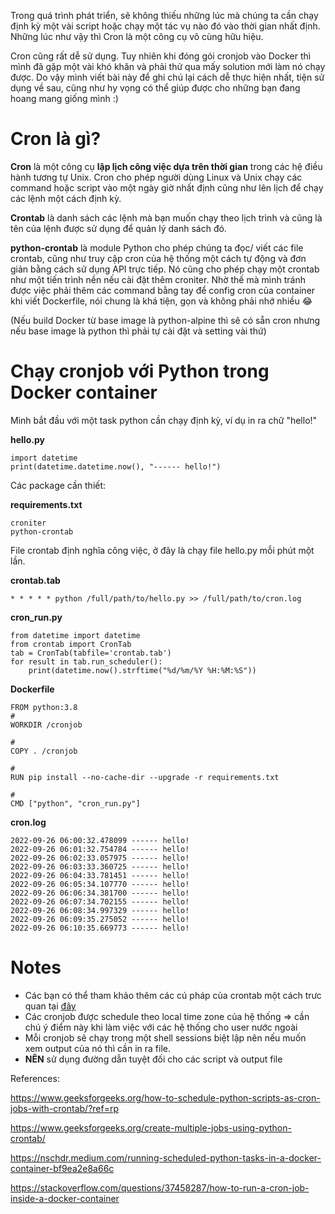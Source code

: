 Trong quá trình phát triển, sẽ không thiếu những lúc mà chúng ta cần chạy định kỳ một vài script hoặc chạy một tác vụ nào đó vào thời gian nhất định. Những lúc như vậy thì Cron là một công cụ vô cùng hữu hiệu. 

Cron cũng rất dễ sử dụng. Tuy nhiên khi đóng gói cronjob vào Docker thì mình đã gặp một vài khó khăn và phải thử qua mấy solution mới làm nó chạy được. Do vậy mình viết bài này để ghi chú lại cách dễ thực hiện nhất, tiện sử dụng về sau, cũng như hy vọng có thể giúp được cho những bạn đang hoang mang giống mình :) 

# Cron là gì?
**Cron** là một công cụ **lập lịch công việc dựa trên thời gian** trong các hệ điều hành tương tự Unix. Cron cho phép người dùng Linux và Unix chạy các command hoặc script vào một ngày giờ nhất định cũng như lên lịch để chạy các lệnh một cách định kỳ. 

**Crontab** là danh sách các lệnh mà bạn muốn chạy theo lịch trình và cũng là tên của lệnh được sử dụng để quản lý danh sách đó. 

**python-crontab** là module Python cho phép chúng ta đọc/ viết các file crontab, cũng như truy cập cron của hệ thống một cách tự động và đơn giản bằng cách sử dụng API trực tiếp. Nó cũng cho phép chạy một crontab như một tiến trình nền nếu cài đặt thêm croniter. Nhờ thế mà mình tránh được việc phải thêm các command bằng tay để config cron của container khi viết Dockerfile, nói chung là khá tiện, gọn và không phải nhớ nhiều 😂 

(Nếu build Docker từ base image là python-alpine thì sẽ có sẵn cron nhưng nếu base image là python thì phải tự cài đặt và setting vài thứ)

# Chạy cronjob với Python trong Docker container

Mình bắt đầu với một task python cần chạy định kỳ, ví dụ in ra chữ "hello!"

**hello.py**
```
import datetime
print(datetime.datetime.now(), "------ hello!")
```

Các package cần thiết:

**requirements.txt**
```
croniter 
python-crontab
```

File crontab định nghĩa công việc, ở đây là chạy file hello.py mỗi phút một lần. 

**crontab.tab**
```
* * * * * python /full/path/to/hello.py >> /full/path/to/cron.log

```
**cron_run.py**
```
from datetime import datetime
from crontab import CronTab
tab = CronTab(tabfile='crontab.tab')
for result in tab.run_scheduler():
    print(datetime.now().strftime("%d/%m/%Y %H:%M:%S"))
```
**Dockerfile**
```
FROM python:3.8
# 
WORKDIR /cronjob

# 
COPY . /cronjob

# 
RUN pip install --no-cache-dir --upgrade -r requirements.txt 

#
CMD ["python", "cron_run.py"]
```
**cron.log**
```
2022-09-26 06:00:32.478099 ------ hello!
2022-09-26 06:01:32.754784 ------ hello!
2022-09-26 06:02:33.057975 ------ hello!
2022-09-26 06:03:33.360725 ------ hello!
2022-09-26 06:04:33.781451 ------ hello!
2022-09-26 06:05:34.107770 ------ hello!
2022-09-26 06:06:34.381700 ------ hello!
2022-09-26 06:07:34.702155 ------ hello!
2022-09-26 06:08:34.997329 ------ hello!
2022-09-26 06:09:35.275052 ------ hello!
2022-09-26 06:10:35.669773 ------ hello!
```
# Notes
- Các bạn có thể tham khảo thêm các cú pháp của crontab một cách trưc quan tại [đây](https://crontab.guru/) 
- Các cronjob được schedule theo local time zone của hệ thống => cần chú ý điểm này khi làm việc với các hệ thống cho user nước ngoài
- Mỗi cronjob sẽ chạy trong một shell sessions biệt lập nên nếu muốn xem output của nó thì cần in ra file. 
- **NÊN** sử dụng đường dẫn tuyệt đối cho các script và output file

References: 

https://www.geeksforgeeks.org/how-to-schedule-python-scripts-as-cron-jobs-with-crontab/?ref=rp

https://www.geeksforgeeks.org/create-multiple-jobs-using-python-crontab/

https://nschdr.medium.com/running-scheduled-python-tasks-in-a-docker-container-bf9ea2e8a66c

https://stackoverflow.com/questions/37458287/how-to-run-a-cron-job-inside-a-docker-container